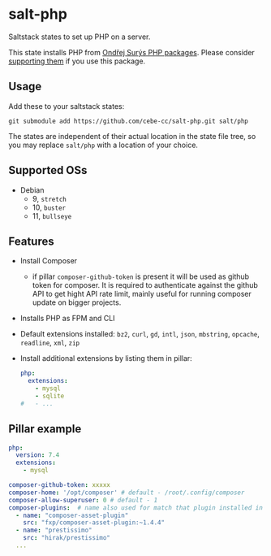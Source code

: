 # salt-php

Saltstack states to set up PHP on a server.

This state installs PHP from [Ondřej Surýs PHP packages](https://packages.sury.org/php/README.txt).
Please consider [supporting them](https://www.patreon.com/oerdnj) if you use this package.

## Usage

Add these to your saltstack states:

    git submodule add https://github.com/cebe-cc/salt-php.git salt/php
    
The states are independent of their actual location in the state file tree, so you may replace `salt/php` with a location of your choice.

## Supported OSs

- Debian
  - 9, `stretch`
  - 10, `buster`
  - 11, `bullseye`

## Features

- Install Composer
  - if pillar `composer-github-token` is present it will be used as github token for composer.
    It is required to authenticate against the github API to get hight API rate limit, mainly useful
    for running composer update on bigger projects.
- Installs PHP as FPM and CLI
- Default extensions installed: `bz2`, `curl`, `gd`, `intl`, `json`, `mbstring`, `opcache`, `readline`, `xml`, `zip`
- Install additional extensions by listing them in pillar:

  ```yaml
  php:
    extensions:
      - mysql
      - sqlite
  #   - ...
  ```

## Pillar example

```yaml
php:
  version: 7.4
  extensions:
    - mysql

composer-github-token: xxxxx
composer-home: '/opt/composer' # default - /root/.config/composer
composer-allow-superuser: 0 # default - 1
composer-plugins:  # name also used for match that plugin installed in composer global show
  - name: "composer-asset-plugin"
    src: "fxp/composer-asset-plugin:~1.4.4"
  - name: "prestissimo"
    src: "hirak/prestissimo"
  ...  
```
